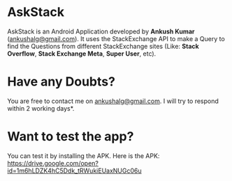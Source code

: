 # AskStack
AskStack is an Android Application developed by **Ankush Kumar** (ankushalg@gmail.com). 
It uses the StackExchange API to make a Query to find the Questions from different StackExchange sites (Like: **Stack Overflow**, **Stack Exchange Meta**, **Super User**, etc).

# Have any Doubts?
You are free to contact me on ankushalg@gmail.com. I will try to respond within 2 working days*.

# Want to test the app?
You can test it by installing the APK.
Here is the APK: 
https://drive.google.com/open?id=1m6hLDZK4hC5Ddk_tRWukiEUaxNUGc06u